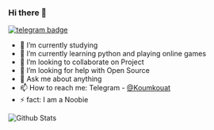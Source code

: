 ### Hi there 👋
[![telegram badge](https://img.shields.io/badge/koumkouat-30302f?style=flat&logo=telegram)](https://t.me/koumkouat)

- 🔭 I’m currently studying
- 🌱 I’m currently learning python and playing online games
- 👯 I’m looking to collaborate on Project
- 🤔 I’m looking for help with Open Source
- 💬 Ask me about anything
- 📫 How to reach me: Telegram - [@Koumkouat](https://t.me/koumkouat)
- ⚡ fact: I am a Noobie

![Github Stats](https://github-readme-stats.vercel.app/api?username=FristyFlakes&show_icons=true&title_color=fff&icon_color=79ff97&text_color=9f9f9f&bg_color=151515)
